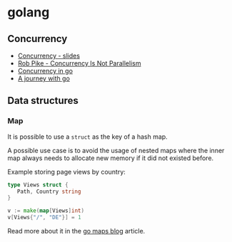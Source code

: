 # golang

## Concurrency

 - [Concurrency - slides](https://talks.golang.org/2012/concurrency.slide#1)
 - [Rob Pike - Concurrency Is Not Parallelism](https://vimeo.com/49718712)
 - [Concurrency in go](https://seancarpenter.io/posts/concurrency_in_go/)
 - [A journey with go](https://medium.com/a-journey-with-go)
 
 ## Data structures
 
 ### Map
 
 It is possible to use a `struct` as the key of a hash map.
 
 A possible use case is to avoid the usage of nested maps where the inner map always needs
 to allocate new memory if it did not existed before.
 
 Example storing page views by country:
 
 ```go
 type Views struct {
 	Path, Country string
 }

v := make(map[Views]int)
v[Views{"/", "DE"}] = 1
 ```
 
 Read more about it in the [go maps blog](https://blog.golang.org/maps) article.